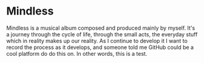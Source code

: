 # Mindless
Mindless is a musical album composed and produced mainly by myself. It's a journey through the cycle of life, through the small acts, the everyday stuff which in reality makes up our reality.
As I continue to develop it I want to record the process as it develops, and someone told me GitHub could be a cool platform do do this on.
In other words, this is a test.
